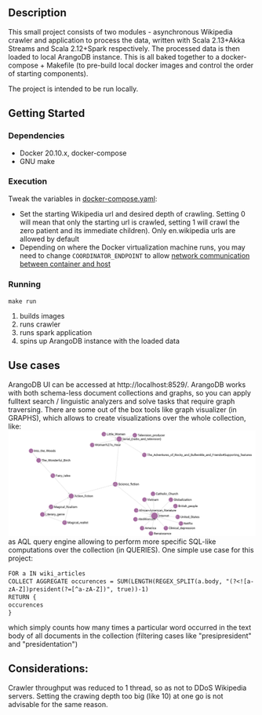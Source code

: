 ## Description

This small project consists of two modules - asynchronous Wikipedia crawler and application to process the data,
written with Scala 2.13+Akka Streams and Scala 2.12+Spark respectively.
The processed data is then loaded to local ArangoDB instance. This is all baked together to a docker-compose + Makefile
(to pre-build local docker images and control the order of starting components).

The project is intended to be run locally.

## Getting Started

### Dependencies

* Docker 20.10.x, docker-compose
* GNU make

### Execution
Tweak the variables in [docker-compose.yaml]():
* Set the starting Wikipedia url and desired depth of crawling. Setting 0 will mean that only the
starting url is crawled, setting 1 will crawl the zero patient and its immediate children). 
Only en.wikipedia urls are allowed by default
* Depending on where the Docker virtualization machine runs, you may need to change
``COORDINATOR_ENDPOINT`` to allow
[network communication between container and host](https://docs.docker.com/desktop/mac/networking/)

### Running 
```console
make run
```
1) builds images
2) runs crawler
3) runs spark application
4) spins up ArangoDB instance with the loaded data

## Use cases
ArangoDB UI can be accessed at http://localhost:8529/.
ArangoDB works with both schema-less document collections and graphs,
so you can apply fulltext search / linguistic analyzers and solve tasks that require
graph traversing. There are some out of the box tools like graph visualizer (in GRAPHS), which allows to create visualizations 
over the whole collection, like:
![screenshot1](https://github.com/padod/wiki-crawler/blob/master/screenshots/1.png)
as AQL query engine allowing to perform more specific SQL-like computations over the collection (in QUERIES).
One simple use case for this project:
```AQL
FOR a IN wiki_articles
COLLECT AGGREGATE occurences = SUM(LENGTH(REGEX_SPLIT(a.body, "(?<![a-zA-Z])president(?=[^a-zA-Z])", true))-1)
RETURN {
occurences
}
```
which simply counts how many times a particular word occurred in the text body of all documents in the collection 
(filtering cases like "presipresident" and "presidentation")

## Considerations:
Crawler throughput was reduced to 1 thread, so as not to DDoS Wikipedia servers.
Setting the crawing depth too big (like 10) at one go is not advisable for the same reason.